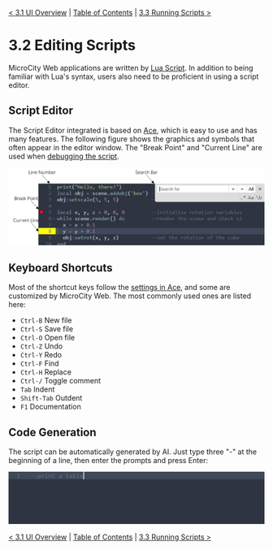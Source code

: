 [< 3.1 UI Overview](3.1_ui_overview.md) | [Table of Contents](readme.md) | [3.3 Running Scripts >](3.3_running_scripts.md)

# 3.2 Editing Scripts
MicroCity Web applications are written by <a href="https://www.lua.org/manual/5.4/manual.html" target="_blank">Lua Script</a>. In addition to being familiar with Lua's syntax, users also need to be proficient in using a script editor.

## Script Editor
The Script Editor integrated is based on <a href="https://github.com/ajaxorg/ace" target="_blank">Ace</a>, which is easy to use and has many features. The following figure shows the graphics and symbols that often appear in the editor window. The "Break Point" and "Current Line" are used when [debugging the script](3.3_running_scripts.md).

![script editor](./img/script_editor.png)

## Keyboard Shortcuts
Most of the shortcut keys follow the <a href="https://github.com/ajaxorg/ace/wiki/Default-Keyboard-Shortcuts" target="_blank">settings in Ace</a>, and some are customized by MicroCity Web. The most commonly used ones are listed here:
- `Ctrl-B` New file
- `Ctrl-S` Save file
- `Ctrl-O` Open file
- `Ctrl-Z` Undo
- `Ctrl-Y` Redo
- `Ctrl-F` Find
- `Ctrl-H` Replace
- `Ctrl-/` Toggle comment
- `Tab` Indent
- `Shift-Tab` Outdent
- `F1` Documentation

## Code Generation
The script can be automatically generated by AI. Just type three "-" at the beginning of a line, then enter the prompts and press Enter:

![code generation](./img/code_generation.apng)

[< 3.1 UI Overview](3.1_ui_overview.md) | [Table of Contents](readme.md) | [3.3 Running Scripts >](3.3_running_scripts.md)
